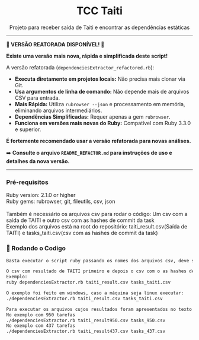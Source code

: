 <h1 align="center">TCC Taiti</h1>
<p align="center">Projeto para receber saída de Taiti e encontrar as dependências estáticas</p>

---

**🚀 VERSÃO REATORADA DISPONÍVEL! 🚀**

**Existe uma versão mais nova, rápida e simplificada deste script!**

A versão refatorada (`dependenciesExtractor_refactored.rb`):

*   **Executa diretamente em projetos locais:** Não precisa mais clonar via Git.
*   **Usa argumentos de linha de comando:** Não depende mais de arquivos CSV para entrada.
*   **Mais Rápida:** Utiliza `rubrowser --json` e processamento em memória, eliminando arquivos intermediários.
*   **Dependências Simplificadas:** Requer apenas a gem `rubrowser`.
*   **Funciona em versões mais novas do Ruby:** Compatível com Ruby 3.3.0 e superior.

**É fortemente recomendado usar a versão refatorada para novas análises.**

➡️ **Consulte o arquivo `README_REFACTOR.md` para instruções de uso e detalhes da nova versão.**

---

### Pré-requisitos

Ruby version: 2.1.0 or higher<br/>
Ruby gems: rubrowser, git, fileutils, csv, json<br/><br/>
Também é necessário os arquivos csv para rodar o código: Um csv com a saída de TAITI e outro csv com as hashes de commit da task<br/>
Exemplo dos arquivos está na root do repositório: taiti_result.csv(Saída de TAITI) e tasks_taiti.csv(csv com as hashes de commit da task)

### 🎲 Rodando o Codigo
```bash
Basta executar o script ruby passando os nomes dos arquivos csv, deve ser executado na root do projeto.

O csv com resultado de TAITI primeiro e depois o csv com o as hashes de commit.
Exemplo: 
ruby dependenciesExtractor.rb taiti_result.csv tasks_taiti.csv

O exemplo foi feito em windows, caso a máquina seja linux executar:
./dependenciesExtractor.rb taiti_result.csv tasks_taiti.csv

Para executar os arquivos cujos resultados foram apresentados no texto do TCC basta executar os arquivos na root do projeto do github:
No exemplo com 950 tarefas
./dependenciesExtractor.rb taiti_result950.csv tasks_950.csv
No exemplo com 437 tarefas
./dependenciesExtractor.rb taiti_result437.csv tasks_437.csv

```

